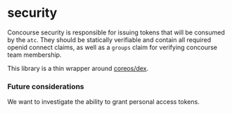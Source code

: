 
# security

Concourse security is responsible for issuing tokens that will be consumed by the `atc`. They should be statically verifiable and contain all required openid connect claims, as well as a `groups` claim for verifying concourse team membership. 

This library is a thin wrapper around [coreos/dex](http://github.com/coreos/dex).

### Future considerations

We want to investigate the ability to grant personal access tokens.
